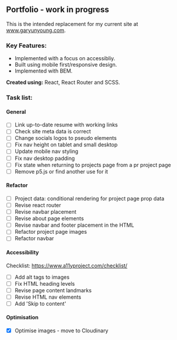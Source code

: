 ## Portfolio - work in progress

This is the intended replacement for my current site at www.garyunyoung.com.

### Key Features:

- Implemented with a focus on accessibliy.
- Built using mobile first/responsive design.
- Implemented with BEM.

**Created using:** React, React Router and SCSS.

### Task list:

#### General

- [ ] Link up-to-date resume with working links
- [ ] Check site meta data is correct
- [ ] Change socials logos to pseudo elements
- [ ] Fix nav height on tablet and small desktop
- [ ] Update mobile nav styling
- [ ] Fix nav desktop padding
- [ ] Fix state when returning to projects page from a pr project page
- [ ] Remove p5.js or find another use for it

#### Refactor

- [ ] Project data: conditional rendering for project page prop data
- [ ] Revise react router
- [ ] Revise navbar placement
- [ ] Revise about page elements
- [ ] Revise navbar and footer placement in the HTML
- [ ] Refactor project page images
- [ ] Refactor navbar

#### Accessibility

Checklist: https://www.a11yproject.com/checklist/

- [ ] Add alt tags to images
- [ ] Fix HTML heading levels
- [ ] Revise page content landmarks
- [ ] Revise HTML nav elements
- [ ] Add 'Skip to content'

#### Optimisation

- [x] Optimise images - move to Cloudinary
